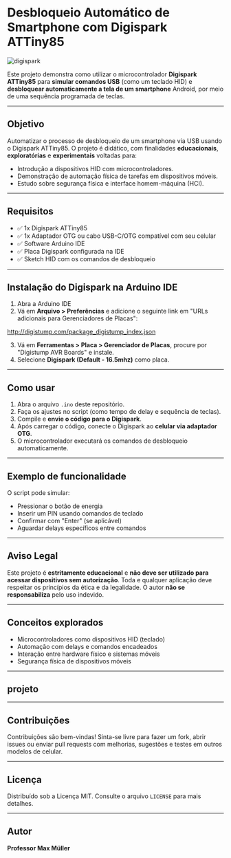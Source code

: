 # Desbloqueio Automático de Smartphone com Digispark ATTiny85

![digispark](https://upload.wikimedia.org/wikipedia/commons/thumb/f/f7/Digispark_ATtiny85_USB_development_board.jpg/320px-Digispark_ATtiny85_USB_development_board.jpg)

Este projeto demonstra como utilizar o microcontrolador **Digispark ATTiny85** para **simular comandos USB** (como um teclado HID) e **desbloquear automaticamente a tela de um smartphone** Android, por meio de uma sequência programada de teclas.

---

## Objetivo

Automatizar o processo de desbloqueio de um smartphone via USB usando o Digispark ATTiny85. O projeto é didático, com finalidades **educacionais**, **exploratórias** e **experimentais** voltadas para:

- Introdução a dispositivos HID com microcontroladores.
- Demonstração de automação física de tarefas em dispositivos móveis.
- Estudo sobre segurança física e interface homem-máquina (HCI).

---

## Requisitos

- ✅ 1x Digispark ATTiny85
- ✅ 1x Adaptador OTG ou cabo USB-C/OTG compatível com seu celular
- ✅ Software Arduino IDE
- ✅ Placa Digispark configurada na IDE
- ✅ Sketch HID com os comandos de desbloqueio

---

## Instalação do Digispark na Arduino IDE

1. Abra a Arduino IDE
2. Vá em **Arquivo > Preferências** e adicione o seguinte link em "URLs adicionais para Gerenciadores de Placas":

http://digistump.com/package_digistump_index.json

3. Vá em **Ferramentas > Placa > Gerenciador de Placas**, procure por "Digistump AVR Boards" e instale.
4. Selecione **Digispark (Default - 16.5mhz)** como placa.

---

## Como usar

1. Abra o arquivo `.ino` deste repositório.
2. Faça os ajustes no script (como tempo de delay e sequência de teclas).
3. Compile e **envie o código para o Digispark**.
4. Após carregar o código, conecte o Digispark ao **celular via adaptador OTG**.
5. O microcontrolador executará os comandos de desbloqueio automaticamente.

---

## Exemplo de funcionalidade

O script pode simular:

- Pressionar o botão de energia
- Inserir um PIN usando comandos de teclado
- Confirmar com "Enter" (se aplicável)
- Aguardar delays específicos entre comandos

---

## Aviso Legal

Este projeto é **estritamente educacional** e **não deve ser utilizado para acessar dispositivos sem autorização**. Toda e qualquer aplicação deve respeitar os princípios da ética e da legalidade. O autor **não se responsabiliza** pelo uso indevido.

---

## Conceitos explorados

- Microcontroladores como dispositivos HID (teclado)
- Automação com delays e comandos encadeados
- Interação entre hardware físico e sistemas móveis
- Segurança física de dispositivos móveis

---

## projeto



---

## Contribuições

Contribuições são bem-vindas! Sinta-se livre para fazer um fork, abrir issues ou enviar pull requests com melhorias, sugestões e testes em outros modelos de celular.

---

## Licença

Distribuído sob a Licença MIT. Consulte o arquivo `LICENSE` para mais detalhes.

---

## Autor

**Professor Max Müller**  